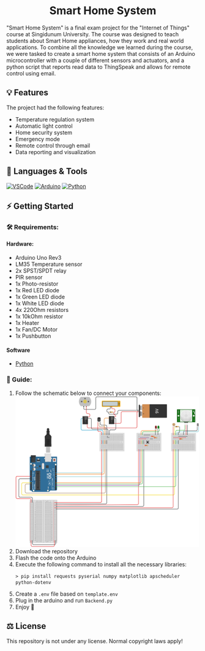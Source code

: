 <h1 align="center">Smart Home System</h1>

"Smart Home System" is a final exam project for the "Internet of Things" course at Singidunum University. The course was designed to teach students about Smart Home appliances, how they work and real world applications. To combine all the knowledge we learned during the course, we were tasked to create a smart home system that consists of an Arduino microcontroller with a couple of different sensors and actuators, and a python script that reports read data to ThingSpeak and allows for remote control using email.

## 💡 Features

The project had the following features:

- Temperature regulation system
- Automatic light control
- Home security system
- Emergency mode
- Remote control through email
- Data reporting and visualization

## 🧰 Languages & Tools

<a href="https://code.visualstudio.com/"><img src="https://cdn.jsdelivr.net/gh/devicons/devicon/icons/vscode/vscode-original.svg" width="30px" alt="VSCode" title="Visual Studio Code"></a>
<a href="https://www.arduino.cc/"><img src="https://cdn.jsdelivr.net/gh/devicons/devicon/icons/arduino/arduino-original.svg" width="30px" alt="Arduino" title="Arduino"></a>
<a href="https://www.python.org/"><img src="https://cdn.jsdelivr.net/gh/devicons/devicon/icons/python/python-original.svg" width="30px" alt="Python" title="Python Programming Language"></a>

## ⚡ Getting Started

### 🛠 Requirements:

#### Hardware:

- Arduino Uno Rev3
- LM35 Temperature sensor
- 2x SPST/SPDT relay
- PIR sensor
- 1x Photo-resistor
- 1x Red LED diode
- 1x Green LED diode
- 1x White LED diode
- 4x 220Ohm resistors
- 1x 10kOhm resistor
- 1x Heater
- 1x Fan/DC Motor
- 1x Pushbutton

#### Software

- [Python](https://www.python.org/downloads/)

### 📖 Guide:

1. Follow the schematic below to connect your components:
    ![Schematic](.github/images/schema.png)
2. Download the repository
3. Flash the code onto the Arduino
4. Execute the following command to install all the necessary libraries:
   ```
   > pip install requests pyserial numpy matplotlib apscheduler python-dotenv
   ```
5. Create a `.env` file based on `template.env`
6. Plug in the arduino and run ```Backend.py```
7. Enjoy 🙂

## ⚖ License
This repository is not under any license. Normal copyright laws apply!